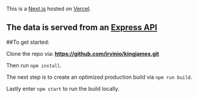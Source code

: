 This is a [Next.js](https://nextjs.org/) hosted on [Vercel](https://kingjames.vercel.app/).

The data is served from an [Express API](https://kj.irvin.io)
----
##To get started:

Clone the repo via: **https://github.com/irvinio/kingjames.git**

Then run `npm install`.

The next step is to create an optimized production build via `npm run build`.

Lastly enter `npm start` to run the build locally.
